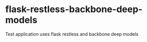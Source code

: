 flask-restless-backbone-deep-models
===================================

Test application uses flask restless and backbone deep models
